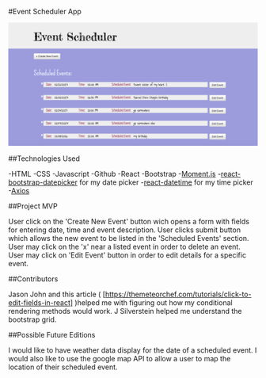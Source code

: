 #Event Scheduler App

![screen shot of scheduling app](CalendarApp/public/scheduler.png)

##Technologies Used

-HTML
-CSS
-Javascript
-Github
-React
-Bootstrap
-[Moment.js](http://momentjs.com/)
-[react-bootstrap-datepicker](https://github.com/pushtell/react-bootstrap-date-picker) for my date picker
-[react-datetime](https://github.com/YouCanBookMe/react-datetime) for my time picker
-[Axios](https://github.com/mzabriskie/axios)

##Project MVP

User click on the 'Create New Event' button wich opens a form with fields for entering date, time and event description. User clicks submit button which allows the new event to be listed in the 'Scheduled Events' section. User may click on the 'x' near a listed event in order to delete an event. User may click on 'Edit Event' button in order to edit details for a specific event. 

##Contributors

Jason John and this article ( [https://themeteorchef.com/tutorials/click-to-edit-fields-in-react] )helped me with figuring out how my conditional rendering methods would work. J Silverstein helped me understand the bootstrap grid. 

##Possible Future Editions

I would like to have weather data display for the date of a scheduled event. I would also like to use the google map API to allow a user to map the location of their scheduled event. 
